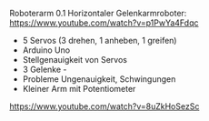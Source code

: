 


Roboterarm 0.1 Horizontaler Gelenkarmroboter:
https://www.youtube.com/watch?v=p1PwYa4Fdqc
* 5 Servos (3 drehen, 1 anheben, 1 greifen)
* Arduino Uno
* Stellgenauigkeit von Servos
* 3 Gelenke - 
* Probleme Ungenauigkeit, Schwingungen
* Kleiner Arm mit Potentiometer


https://www.youtube.com/watch?v=8uZkHoSezSc